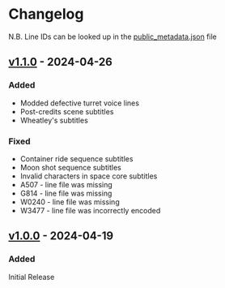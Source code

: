# Changelog

N.B. Line IDs can be looked up in the [public_metadata.json](./public_metadata.json) file

## [v1.1.0](https://github.com/ologii/portal-project/releases/tag/v1.1.0) - 2024-04-26

### Added

- Modded defective turret voice lines
- Post-credits scene subtitles
- Wheatley's subtitles

### Fixed

- Container ride sequence subtitles
- Moon shot sequence subtitles
- Invalid characters in space core subtitles
- A507 - line file was missing
- G814 - line file was missing
- W0240 - line file was missing
- W3477 - line file was incorrectly encoded

## [v1.0.0](https://github.com/ologii/portal-project/releases/tag/v1.0.0) - 2024-04-19

### Added

Initial Release
